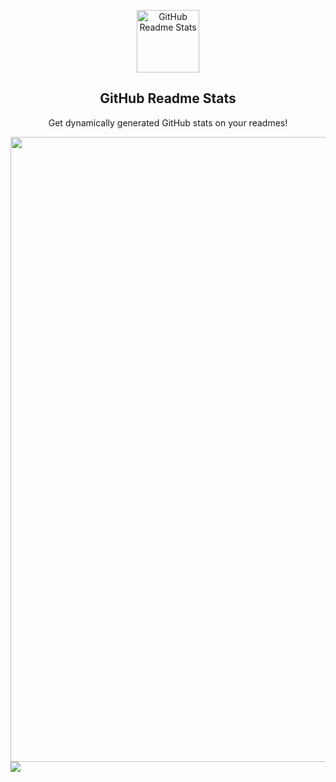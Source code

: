 <p align="center">
 <img width="100px" src="https://avatars.githubusercontent.com/u/72668966?s=460&u=97f254d708922d59c4eb43f2e0b460212c6d2b3f&v=4" align="center" alt="GitHub Readme Stats" />
 <h2 align="center">GitHub Readme Stats</h2>
 <p align="center">Get dynamically generated GitHub stats on your readmes!</p>
</p>
<div>
  <img width="1000px" align="center" src="https://github-readme-stats.vercel.app/api?username=Fabio-A-Sa&?count_private=true&show_icons=true&theme=dracula&include_all_commits=true&count_private=true" />
  <img align="center" src="https://github-readme-stats.vercel.app/api/top-langs/?username=Fabio-A-Sa&theme=dracula">
</div>